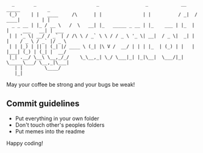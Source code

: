 ```
  _       _                      _                 _            __    _____          _      
 (_)     | |   ____     /\      | |               | |          / _|  / ____|        | |     
  _ _ __ | |_ / __ \   /  \   __| |_   _____ _ __ | |_    ___ | |_  | |     ___   __| | ___ 
 | | '_ \| __/ / _` | / /\ \ / _` \ \ / / _ \ '_ \| __|  / _ \|  _| | |    / _ \ / _` |/ _ \
 | | |_) | || | (_| |/ ____ \ (_| |\ V /  __/ | | | |_  | (_) | |   | |___| (_) | (_| |  __/
 |_| .__/ \__\ \__,_/_/    \_\__,_| \_/ \___|_| |_|\__|  \___/|_|    \_____\___/ \__,_|\___|
   | |        \____/                                                                        
   |_|                                                                                      
```
May your coffee be strong and your bugs be weak!

## Commit guidelines
 - Put everything in your own folder
 - Don't touch other's peoples folders
 - Put memes into the readme

Happy coding!
